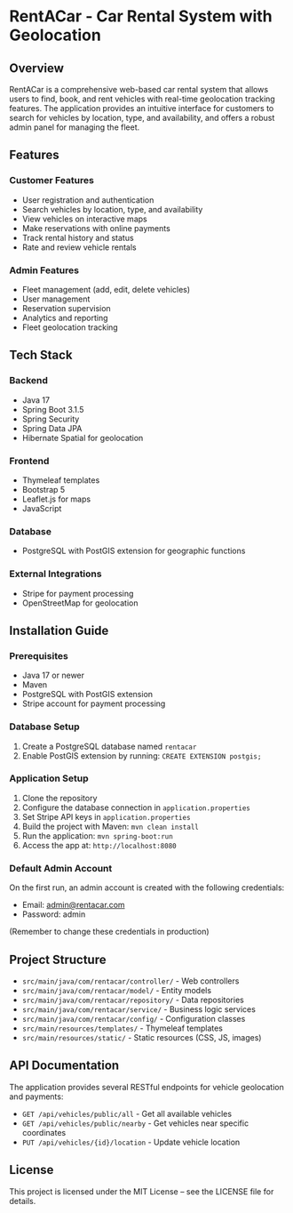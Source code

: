 # RentACar - Car Rental System with Geolocation

## Overview

RentACar is a comprehensive web-based car rental system that allows users to find, book, and rent vehicles with real-time geolocation tracking features. The application provides an intuitive interface for customers to search for vehicles by location, type, and availability, and offers a robust admin panel for managing the fleet.

## Features

### Customer Features
- User registration and authentication
- Search vehicles by location, type, and availability
- View vehicles on interactive maps
- Make reservations with online payments
- Track rental history and status
- Rate and review vehicle rentals

### Admin Features
- Fleet management (add, edit, delete vehicles)
- User management
- Reservation supervision
- Analytics and reporting
- Fleet geolocation tracking

## Tech Stack

### Backend
- Java 17
- Spring Boot 3.1.5
- Spring Security
- Spring Data JPA
- Hibernate Spatial for geolocation

### Frontend
- Thymeleaf templates
- Bootstrap 5
- Leaflet.js for maps
- JavaScript

### Database
- PostgreSQL with PostGIS extension for geographic functions

### External Integrations
- Stripe for payment processing
- OpenStreetMap for geolocation

## Installation Guide

### Prerequisites
- Java 17 or newer
- Maven
- PostgreSQL with PostGIS extension
- Stripe account for payment processing

### Database Setup
1. Create a PostgreSQL database named `rentacar`
2. Enable PostGIS extension by running: `CREATE EXTENSION postgis;`

### Application Setup
1. Clone the repository
2. Configure the database connection in `application.properties`
3. Set Stripe API keys in `application.properties`
4. Build the project with Maven: `mvn clean install`
5. Run the application: `mvn spring-boot:run`
6. Access the app at: `http://localhost:8080`

### Default Admin Account
On the first run, an admin account is created with the following credentials:
- Email: admin@rentacar.com
- Password: admin

(Remember to change these credentials in production)

## Project Structure

- `src/main/java/com/rentacar/controller/` - Web controllers
- `src/main/java/com/rentacar/model/` - Entity models
- `src/main/java/com/rentacar/repository/` - Data repositories
- `src/main/java/com/rentacar/service/` - Business logic services
- `src/main/java/com/rentacar/config/` - Configuration classes
- `src/main/resources/templates/` - Thymeleaf templates
- `src/main/resources/static/` - Static resources (CSS, JS, images)

## API Documentation

The application provides several RESTful endpoints for vehicle geolocation and payments:

- `GET /api/vehicles/public/all` - Get all available vehicles
- `GET /api/vehicles/public/nearby` - Get vehicles near specific coordinates
- `PUT /api/vehicles/{id}/location` - Update vehicle location

## License

This project is licensed under the MIT License – see the LICENSE file for details.
